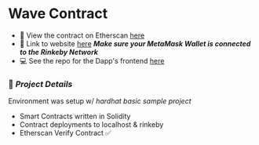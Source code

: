 # Wave Contract

- 👀  View the contract on Etherscan [here](https://rinkeby.etherscan.io/address/0x38cFfadC426cE9c7255FB0282C1EBf37cf12e66C)
- 👾 Link to website [here](https://nft-game-frontend-beryl.vercel.app/) _**Make sure your MetaMask Wallet is connected to the Rinkeby Network**_
- 💻 See the repo for the Dapp's frontend [here](https://github.com/UnionPAC/wave-portal-frontend)


 ### 👻 _Project Details_
 
 Environment was setup w/ _hardhat basic sample project_
 - Smart Contracts written in Solidity
 - Contract deployments to localhost & rinkeby
 - Etherscan Verify Contract ✅
